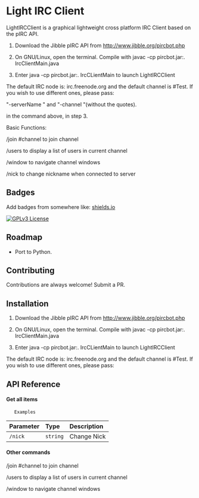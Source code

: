 
# Light IRC Client

LightIRCClient is a graphical lightweight cross platform IRC Client based on the pIRC API.


1. Download the Jibble pIRC API from http://www.jibble.org/pircbot.php

2. On GNU/Linux, open the terminal. Compile with javac -cp pircbot.jar:. IrcClientMain.java 

3. Enter java -cp pircbot.jar:. IrcCLientMain to launch LightIRCClient

The default IRC node is: irc.freenode.org and the default channel is #Test. If you wish to use different ones, please pass:

"-serverName <the desired IRC server>" and "-channel <the desired channel>"(without the quotes).

in the command above, in step 3.

Basic Functions: 

/join #channel to join channel

/users to display a list of users in current channel

/window to navigate channel windows

/nick to change nickname when connected to server


## Badges

Add badges from somewhere like: [shields.io](https://shields.io/)

[![GPLv3 License](https://img.shields.io/badge/License-GPL%20v3-yellow.svg)](https://opensource.org/licenses/)


## Roadmap

- Port to Python.



## Contributing

Contributions are always welcome! Submit a PR.



## Installation


1. Download the Jibble pIRC API from http://www.jibble.org/pircbot.php

2. On GNU/Linux, open the terminal. Compile with javac -cp pircbot.jar:. IrcClientMain.java 

3. Enter java -cp pircbot.jar:. IrcCLientMain to launch LightIRCClient

The default IRC node is: irc.freenode.org and the default channel is #Test. If you wish to use different ones, please pass:
## API Reference

#### Get all items

```http
   Examples
```

| Parameter | Type     | Description                |
| :-------- | :------- | :------------------------- |
| `/nick` | `string` |  Change Nick |

#### Other commands

/join #channel to join channel

/users to display a list of users in current channel

/window to navigate channel windows

